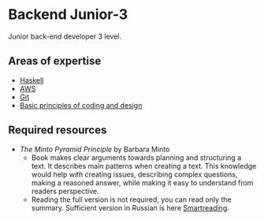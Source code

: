 # Backend Junior-3

Junior back-end developer 3 level.

## Areas of expertise

- [Haskell](./haskell.md)
- [AWS](./aws.md)
- [Git](../../shared/junior-3/git.md)
- [Basic principles of coding and design](../../shared/junior-3/codingAndDesign.md)

## Required resources

- _The Minto Pyramid Principle_ by Barbara Minto
  - Book makes clear arguments towards planning and structuring a text. It describes main patterns when creating a text. This knowledge would help with creating issues, describing complex questions, making a reasoned answer, while making it easy to understand from readers perspective.
  - Reading the full version is not required, you can read only the summary. Sufficient version in Russian is here [Smartreading](https://smartreading.ru/summary/227).
